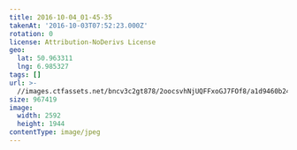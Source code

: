 ```yaml
---
title: 2016-10-04_01-45-35
takenAt: '2016-10-03T07:52:23.000Z'
rotation: 0
license: Attribution-NoDerivs License
geo:
  lat: 50.963311
  lng: 6.985327
tags: []
url: >-
  //images.ctfassets.net/bncv3c2gt878/2oocsvhNjUQFFxoGJ7FOf8/a1d9460b24ad038e0aed280d6e6d96d4/2016-10-04_01-45-35_29481522363_o
size: 967419
image:
  width: 2592
  height: 1944
contentType: image/jpeg
---
```


